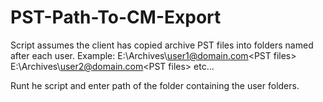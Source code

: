# PST-Path-To-CM-Export

Script assumes the client has copied archive PST files into folders named after each user.
Example:
E:\Archives\user1@domain.com\<PST files>
E:\Archives\user2@domain.com\<PST files>
etc...

Runt he script and enter path of the folder containing the user folders.
